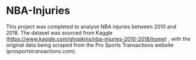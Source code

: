 # NBA-Injuries

This project was completed to analyse NBA injuries between 2010 and 2018. The dataset was sourced from Kaggle (https://www.kaggle.com/ghopkins/nba-injuries-2010-2018/home) , with the original data being scraped from the Pro Sports Transactions website (prosportstransactions.com).
